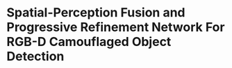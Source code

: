 # Spatial-Perception Fusion and Progressive Refinement Network For RGB-D Camouflaged Object Detection
